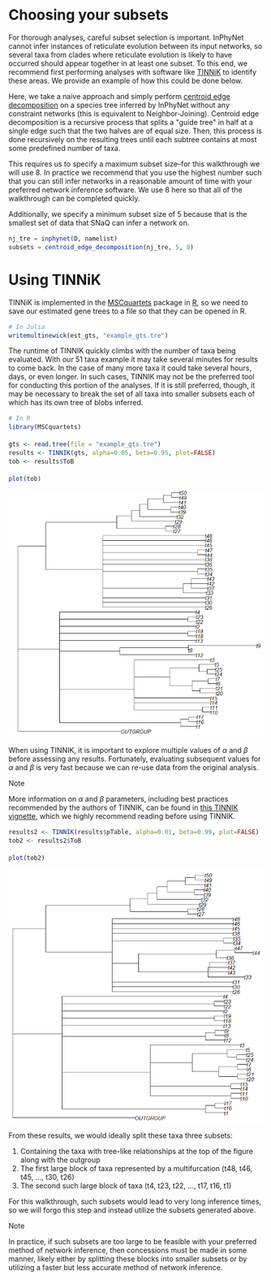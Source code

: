 # Choosing your subsets

For thorough analyses, careful subset selection is important. InPhyNet cannot infer instances of reticulate evolution between its input networks, so several taxa from clades where reticulate evolution is likely to have occurred should appear together in at least one subset. To this end, we recommend first performing analyses with software like [TINNiK](https://cran.r-project.org/web/packages/MSCquartets/vignettes/TINNIK.html) to identify these areas. We provide an example of how this could be done below.

Here, we take a naive approach and simply perform [centroid edge decomposition](https://pmc.ncbi.nlm.nih.gov/articles/PMC6705769/#:~:text=The%20clustering%20used%20in,each%20subset.&text=from%20the%20previous%20iteration%29%2C,each%20subset.&text=the%20two%20parts%20have,each%20subset.&text=each%20subtree%20until%20there,each%20subset.) on a species tree inferred by InPhyNet without any constraint networks (this is equivalent to Neighbor-Joining). Centroid edge decomposition is a recursive process that splits a "guide tree" in half at a single edge such that the two halves are of equal size. Then, this process is done recursively on the resulting trees until each subtree contains at most some predefined number of taxa.

This requires us to specify a maximum subset size–for this walkthrough we will use $8$. In practice we recommend that you use the highest number such that you can still infer networks in a reasonable amount of time with your preferred network inference software. We use $8$ here so that all of the walkthrough can be completed quickly.

Additionally, we specify a minimum subset size of $5$ because that is the smallest set of data that SNaQ can infer a network on.

```julia
nj_tre = inphynet(D, namelist)
subsets = centroid_edge_decomposition(nj_tre, 5, 8)
```

# Using TINNiK

TINNiK is implemented in the [MSCquartets](https://cran.r-project.org/web/packages/MSCquartets/vignettes/TINNIK.html) package in [R](https://www.r-project.org/about.html), so we need to save our estimated gene trees to a file so that they can be opened in R.

```julia
# In Julia
writemultinewick(est_gts, "example_gts.tre")
```

The runtime of TINNIK quickly climbs with the number of taxa being evaluated. With our 51 taxa example it may take several minutes for results to come back. In the case of many more taxa it could take several hours, days, or even longer. In such cases, TINNIK may not be the preferred tool for conducting this portion of the analyses. If it is still preferred, though, it may be necessary to break the set of all taxa into smaller subsets each of which has its own tree of blobs inferred.

```R
# In R
library(MSCquartets)

gts <- read.tree(file = "example_gts.tre")
results <- TINNIK(gts, alpha=0.05, beta=0.95, plot=FALSE)
tob <- results$ToB

plot(tob)
```
![First Tree of Blobs](first-tob.png)

When using TINNIK, it is important to explore multiple values of $\alpha$ and $\beta$ before assessing any results. Fortunately, evaluating subsequent values for $\alpha$ and $\beta$ is very fast because we can re-use data from the original analysis.

>[!NOTE]
More information on $\alpha$ and $\beta$ parameters, including best practices recommended by the authors of TINNIK, can be found in [this TINNIK vignette](https://cran.r-project.org/web/packages/MSCquartets/vignettes/TINNIK.html), which we highly recommend reading before using TINNIK.

```R
results2 <- TINNIK(results$pTable, alpha=0.01, beta=0.99, plot=FALSE)
tob2 <- results2$ToB

plot(tob2)
```

![Second Tree of Blobs](second-tob.png)

From these results, we would ideally split these taxa three subsets:

1. Containing the taxa with tree-like relationships at the top of the figure along with the outgroup
2. The first large block of taxa represented by a multifurcation (t48, t46, t45, ..., t30, t26)
3. The second such large block of taxa (t4, t23, t22, ..., t17, t16, t1)

For this walkthrough, such subsets would lead to very long inference times, so we will forgo this step and instead utilize the subsets generated above.

>[!NOTE]
In practice, if such subsets are too large to be feasible with your preferred method of network inference, then concessions must be made in some manner, likely either by splitting these blocks into smaller subsets or by utilizing a faster but less accurate method of network inference.



